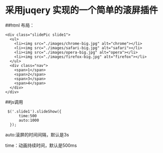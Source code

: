 采用juqery 实现的一个简单的滚屏插件
====

##html 布局：
```
<div class="slidePic slide1">
  <ul>
    <li><img src="./images/chrome-big.jpg" alt="chrome"></li>
    <li><img src="./images/safari-big.jpg" alt="safari"></li>
    <li><img src="./images/opera-big.jpg" alt="opera"></li>
    <li><img src="./images/firefox-big.jpg" alt="firefox"></li>
  </ul>
  <div class="nav">
    <span>1</span>
    <span>2</span>
    <span>3</span>
    <span>4</span>
  </div>
</div>
```

##js调用
```
 $('.slide1').slideShow({
      time:500
      auto:1000
  });
```

auto:滚屏的时间间隔，默认是3s

time：动画持续时间，默认是500ms
